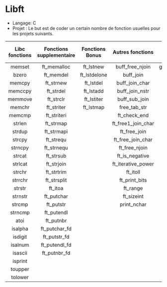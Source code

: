 # Libft

- Langage: C
- Projet : Le but est de coder un certain nombre de fonction usuelles pour les projets suivants.

Libc fonctions | Fonctions supplementaire | Fonctions Bonus | Autres fonctions | Fonction d'autre projet
:-: | :-: | :-: | :-: | :-:
memset		| ft_memalloc	| ft_lstnew		|  buff_free_njoin | get_next_line
bzero		| ft_memdel		| ft_lstdelone	|  buff_join       | 
memcpy		| ft_strnew		| ft_lstdel		|  buff_join_char
memccpy		| ft_strdel		| ft_lstadd		|  buff_join_nstr
memmove		| ft_strclr		| ft_lstiter	|  buff_sub_join
memchr		| ft_striter	| ft_lstmap		|  free_tab_str
memcmp		| ft_striteri	|				| ft_check_end
strlen		| ft_strmap		|				| ft_free1_join_char
strdup		| ft_strmapi	|				| ft_free_join
strcpy		| ft_strequ		|				| ft_free_join_char
strncpy		| ft_strnequ	|       | ft_free_njoin
strcat		| ft_strsub		|       | ft_is_negative
strlcat		| ft_strjoin	|       | ft_iterative_power
strchr		| ft_strtrim	|       | ft_itoll
strrchr		| ft_strsplit	|       | ft_print_bits
strstr		| ft_itoa		|         | ft_range
strnstr		| ft_putchar	|       | ft_sizeint
strcmp		| ft_putstr		|       | print_nchar
strncmp		| ft_putendl	|
atoi		| ft_putnbr		|
isalpha		| ft_putchar_fd	|
isdigit		| ft_putstr_fd	|
isalnum		| ft_putendl_fd	|
isascii		| ft_putnbr_fd	|
isprint		|
toupper		|
tolower		|
